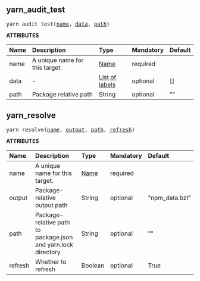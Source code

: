 <!-- Generated with Stardoc: http://skydoc.bazel.build -->

<a id="#yarn_audit_test"></a>

## yarn_audit_test

<pre>
yarn_audit_test(<a href="#yarn_audit_test-name">name</a>, <a href="#yarn_audit_test-data">data</a>, <a href="#yarn_audit_test-path">path</a>)
</pre>

**ATTRIBUTES**

| Name                                  | Description                    | Type                                                                        | Mandatory | Default |
| :------------------------------------ | :----------------------------- | :-------------------------------------------------------------------------- | :-------- | :------ |
| <a id="yarn_audit_test-name"></a>name | A unique name for this target. | <a href="https://bazel.build/docs/build-ref.html#name">Name</a>             | required  |         |
| <a id="yarn_audit_test-data"></a>data | -                              | <a href="https://bazel.build/docs/build-ref.html#labels">List of labels</a> | optional  | []      |
| <a id="yarn_audit_test-path"></a>path | Package relative path          | String                                                                      | optional  | ""      |

<a id="#yarn_resolve"></a>

## yarn_resolve

<pre>
yarn_resolve(<a href="#yarn_resolve-name">name</a>, <a href="#yarn_resolve-output">output</a>, <a href="#yarn_resolve-path">path</a>, <a href="#yarn_resolve-refresh">refresh</a>)
</pre>

**ATTRIBUTES**

| Name                                     | Description                                                   | Type                                                            | Mandatory | Default        |
| :--------------------------------------- | :------------------------------------------------------------ | :-------------------------------------------------------------- | :-------- | :------------- |
| <a id="yarn_resolve-name"></a>name       | A unique name for this target.                                | <a href="https://bazel.build/docs/build-ref.html#name">Name</a> | required  |                |
| <a id="yarn_resolve-output"></a>output   | Package-relative output path                                  | String                                                          | optional  | "npm_data.bzl" |
| <a id="yarn_resolve-path"></a>path       | Package-relative path to package.json and yarn.lock directory | String                                                          | optional  | ""             |
| <a id="yarn_resolve-refresh"></a>refresh | Whether to refresh                                            | Boolean                                                         | optional  | True           |
